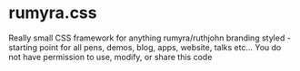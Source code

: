 # rumyra.css
Really small CSS framework for anything rumyra/ruthjohn branding styled - starting point for all pens, demos, blog, apps, website, talks etc... You do not have permission to use, modify, or share this code
